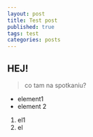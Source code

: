 ```yaml
---
layout: post
title: Test post
published: true
tags: test
categories: posts 
--- 
```


## HEJ!

> co tam na spotkaniu?

- element1
- element 2

1. el1
2. el

